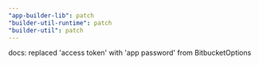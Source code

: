 ```yaml
---
"app-builder-lib": patch
"builder-util-runtime": patch
"builder-util": patch
---
```


docs: replaced 'access token' with 'app password' from BitbucketOptions
